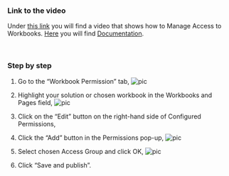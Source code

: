
### Link to the video

Under [this link](https://profitbasedocs.blob.core.windows.net/videos/Access%20Control%20-%20Manage%20access%20to%20Workbooks.mp4) you will find a video that shows how to Manage Access to Workbooks. [Here](../workbookperm.md) you will find [Documentation](../workbookperm.md).
<br/>

<br/>

### Step by step


1. Go to the “Workbook Permission” tab,
![pic](https://profitbasedocs.blob.core.windows.net/images/HTwbacc%20(1).png)

2. Highlight your solution or chosen workbook in the Workbooks and Pages field,
![pic](https://profitbasedocs.blob.core.windows.net/images/HTwbacc%20(2).png)


3. Click on the “Edit” button on the right-hand side of Configured Permissions,
4. Click the “Add” button in the Permissions pop-up,
![pic](https://profitbasedocs.blob.core.windows.net/images/HTwbacc%20(3).png)

1. Select chosen Access Group and click OK,
![pic](https://profitbasedocs.blob.core.windows.net/images/HTwbacc%20(4).png)

6. Click “Save and publish”.